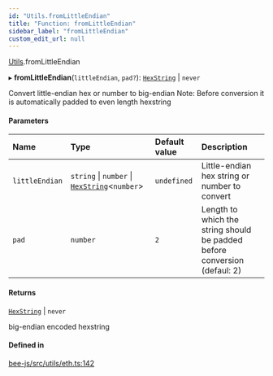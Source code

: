 ```yaml
---
id: "Utils.fromLittleEndian"
title: "Function: fromLittleEndian"
sidebar_label: "fromLittleEndian"
custom_edit_url: null
---
```


[Utils](../namespaces/Utils.md).fromLittleEndian

▸ **fromLittleEndian**(`littleEndian`, `pad?`): [`HexString`](../types/Utils.HexString.md) \| `never`

Convert little-endian hex or number to big-endian
Note: Before conversion it is automatically padded to even length hexstring

#### Parameters

| Name | Type | Default value | Description |
| :------ | :------ | :------ | :------ |
| `littleEndian` | `string` \| `number` \| [`HexString`](../types/Utils.HexString.md)<`number`\> | `undefined` | Little-endian hex string or number to convert |
| `pad` | `number` | `2` | Length to which the string should be padded before conversion (defaul: 2) |

#### Returns

[`HexString`](../types/Utils.HexString.md) \| `never`

big-endian encoded hexstring

#### Defined in

[bee-js/src/utils/eth.ts:142](https://github.com/ethersphere/bee-js/blob/2c8b9d1/src/utils/eth.ts#L142)
